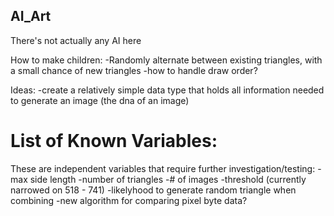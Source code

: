 ## AI_Art  
There's not actually any AI here

How to make children:
-Randomly alternate between existing triangles, with a small chance of new triangles
-how to handle draw order?

Ideas:
-create a relatively simple data type that holds all information needed to generate an image (the dna of an image)

# List of Known Variables:
These are independent variables that require further investigation/testing:
-max side length
-number of triangles
-# of images
-threshold (currently narrowed on 518 - 741)
-likelyhood to generate random triangle when combining
-new algorithm for comparing pixel byte data?